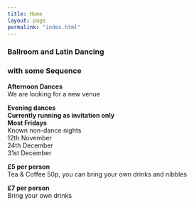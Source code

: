 ```yaml
---
title: Home
layout: page
permalink: "index.html"
---
```


<article class="grid_12 center-text">
<h3>Ballroom and Latin Dancing</h3>
<h3>with some Sequence</h3>
</article>

<article class="grid_6 center-text padded-bottom">
    <dl>
      <dt><strong>Afternoon Dances</strong></dt>
    <dt>We are looking for a new venue</dt>   
<dt><strong></strong></dt>
<dt><strong></strong></dt>
<dt><strong></strong></dt>

   
  </dl>
</article>


<article class="grid_6 center-text padded-bottom">
  <dl>
    <dt><strong></strong></dt>
<dt><strong>Evening dances</strong></dt>
<dt><strong>Currently running as invitation only</strong></dt>
<dt><strong>Most Fridays</strong></dt>
<dt>Known non-dance nights</dt>
<dt>12th November</dt>
<dt>24th December</dt>
<dt>31st December</dt>
  </dl>
</article>

<article class="grid_6 center-text padded-bottom">
<dl>
<dt><strong>£5 per person</strong></dt>
 <dt>Tea & Coffee 50p, you can bring your own drinks and nibbles</dt>
</dl>
    
<article class="grid_6 center-text padded-bottom">
<dl>
<dt><strong>£7 per person</strong></dt>
 <dt>Bring your own drinks</dt>
</dl>    

</article>
